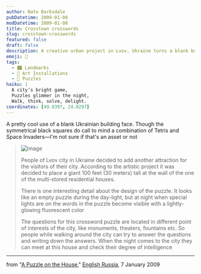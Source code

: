 ```yaml
---
author: Nate Barksdale
pubDatetime: 2009-01-08
modDatetime: 2009-01-08
title: Crosstown crosswords
slug: crosstown-crosswords
featured: false
draft: false
description: A creative urban project in Lvov, Ukraine turns a blank building face into an interactive crossword puzzle for both locals and visitors.
emoji: 🧩
tags:
  - 🏙️ Landmarks
  - 🎨 Art Installations
  - 🤔 Puzzles
haiku: |
  A city’s bright game,  
  Puzzles glimmer in the night,  
  Walk, think, solve, delight.
coordinates: [49.8397, 24.0297]
---
```


A pretty cool use of a blank Ukrainian building face. Though the symmetrical black squares do call to mind a combination of Tetris and Space Invaders—I'm not sure if that's an asset or not

> ![image](http://culture-making.com/media/1.jpg)
>
> People of Lvov city in Ukraine decided to add another attraction for the visitors of their city. According to the artistic project it was decided to place a giant 100 feet (30 meters) tall at the wall of the one of the multi-stored residential houses.
>
> There is one interesting detail about the design of the puzzle. It looks like an empty puzzle during the day-light, but at night when special lights are on the words in the puzzle become visible with a lightly-glowing fluorescent color
>
> The questions for this crossword puzzle are located in different point of interests of the city, like monuments, theaters, fountains etc. So people while walking around the city can try to answer the questions and writing down the answers. When the night comes to the city they can meet at this house and check their degree of intelligence

---

from "[A Puzzle on the House](http://englishrussia.com/?p=2197)," [English Russia](http://englishrussia.com/?p=2197), 7 January 2009
